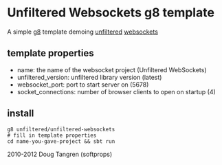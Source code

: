 # Unfiltered Websockets g8 template

A simple [g8][g8] template demoing [unfiltered][uf] [websockets][ws]

## template properties

* name: the name of the websocket project (Unfiltered WebSockets)
* unfiltered_version: unfiltered library version (latest)
* websocket_port: port to start server on (5678)
* socket_connections: number of browser clients to open on startup (4)

## install

    g8 unfiltered/unfiltered-websockets
    # fill in template properties
    cd name-you-gave-project && sbt run

2010-2012 Doug Tangren (softprops)

[g8]: https://github.com/foundweekends/giter8#readme
[uf]: http://unfiltered.ws
[ws]: https://github.com/unfiltered/Unfiltered/tree/96f61ac3f6c/netty-websockets/#readme
